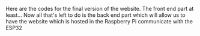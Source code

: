 Here are the codes for the final version of the website.
The front end part at least...
Now all that's left to do is the back end part which will allow us to have the website which is hosted in the Raspberry Pi communicate with the ESP32


